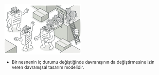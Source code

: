 <img src="https://github.com/ElifRana/DesignPatterns/blob/master/src/main/java/com/example/designpatterns/behavioral/state/State.png" width="50%" height="50%"/>

* Bir nesnenin iç durumu değiştiğinde davranışının da değiştirmesine izin veren davranışsal tasarım modelidir.
